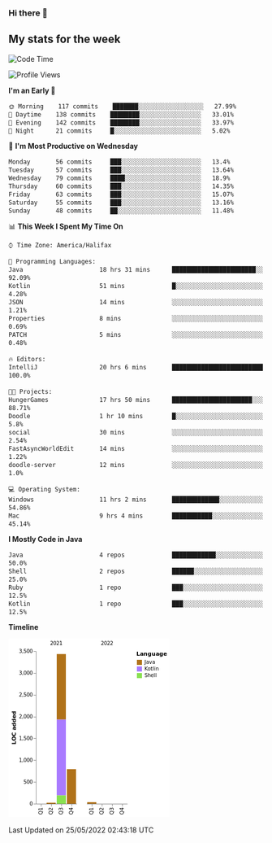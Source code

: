 ### Hi there 👋

## My stats for the week
<!--START_SECTION:waka-->
![Code Time](http://img.shields.io/badge/Code%20Time-222%20hrs%2050%20mins-blue)

![Profile Views](http://img.shields.io/badge/Profile%20Views-0-blue)

**I'm an Early 🐤** 

```text
🌞 Morning    117 commits    ███████░░░░░░░░░░░░░░░░░░   27.99% 
🌆 Daytime    138 commits    ████████░░░░░░░░░░░░░░░░░   33.01% 
🌃 Evening    142 commits    ████████░░░░░░░░░░░░░░░░░   33.97% 
🌙 Night      21 commits     █░░░░░░░░░░░░░░░░░░░░░░░░   5.02%

```
📅 **I'm Most Productive on Wednesday** 

```text
Monday       56 commits     ███░░░░░░░░░░░░░░░░░░░░░░   13.4% 
Tuesday      57 commits     ███░░░░░░░░░░░░░░░░░░░░░░   13.64% 
Wednesday    79 commits     ████░░░░░░░░░░░░░░░░░░░░░   18.9% 
Thursday     60 commits     ███░░░░░░░░░░░░░░░░░░░░░░   14.35% 
Friday       63 commits     ███░░░░░░░░░░░░░░░░░░░░░░   15.07% 
Saturday     55 commits     ███░░░░░░░░░░░░░░░░░░░░░░   13.16% 
Sunday       48 commits     ██░░░░░░░░░░░░░░░░░░░░░░░   11.48%

```


📊 **This Week I Spent My Time On** 

```text
⌚︎ Time Zone: America/Halifax

💬 Programming Languages: 
Java                     18 hrs 31 mins      ███████████████████████░░   92.09% 
Kotlin                   51 mins             █░░░░░░░░░░░░░░░░░░░░░░░░   4.28% 
JSON                     14 mins             ░░░░░░░░░░░░░░░░░░░░░░░░░   1.21% 
Properties               8 mins              ░░░░░░░░░░░░░░░░░░░░░░░░░   0.69% 
PATCH                    5 mins              ░░░░░░░░░░░░░░░░░░░░░░░░░   0.48%

🔥 Editors: 
IntelliJ                 20 hrs 6 mins       █████████████████████████   100.0%

🐱‍💻 Projects: 
HungerGames              17 hrs 50 mins      ██████████████████████░░░   88.71% 
Doodle                   1 hr 10 mins        █░░░░░░░░░░░░░░░░░░░░░░░░   5.8% 
social                   30 mins             ░░░░░░░░░░░░░░░░░░░░░░░░░   2.54% 
FastAsyncWorldEdit       14 mins             ░░░░░░░░░░░░░░░░░░░░░░░░░   1.22% 
doodle-server            12 mins             ░░░░░░░░░░░░░░░░░░░░░░░░░   1.0%

💻 Operating System: 
Windows                  11 hrs 2 mins       █████████████░░░░░░░░░░░░   54.86% 
Mac                      9 hrs 4 mins        ███████████░░░░░░░░░░░░░░   45.14%

```

**I Mostly Code in Java** 

```text
Java                     4 repos             ████████████░░░░░░░░░░░░░   50.0% 
Shell                    2 repos             ██████░░░░░░░░░░░░░░░░░░░   25.0% 
Ruby                     1 repo              ███░░░░░░░░░░░░░░░░░░░░░░   12.5% 
Kotlin                   1 repo              ███░░░░░░░░░░░░░░░░░░░░░░   12.5%

```


**Timeline**

![Chart not found](https://raw.githubusercontent.com/lyndseyy/lyndseyy/main/charts/bar_graph.png) 


 Last Updated on 25/05/2022 02:43:18 UTC
<!--END_SECTION:waka-->